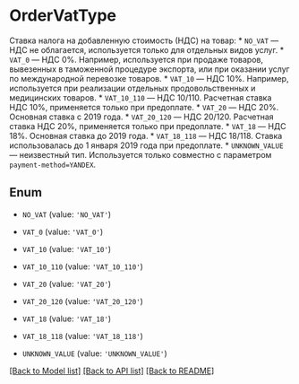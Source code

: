 # OrderVatType

Ставка налога на добавленную стоимость (НДС) на товар:  * `NO_VAT` — НДС не облагается, используется только для отдельных видов услуг.  * `VAT_0` — НДС 0%. Например, используется при продаже товаров, вывезенных в таможенной процедуре экспорта, или при оказании услуг по международной перевозке товаров.  * `VAT_10` — НДС 10%. Например, используется при реализации отдельных продовольственных и медицинских товаров.  * `VAT_10_110` — НДС 10/110. Расчетная ставка НДС 10%, применяется только при предоплате.  * `VAT_20` — НДС 20%. Основная ставка с 2019 года.  * `VAT_20_120` — НДС 20/120. Расчетная ставка НДС 20%, применяется только при предоплате.  * `VAT_18` — НДС 18%. Основная ставка до 2019 года.  * `VAT_18_118` — НДС 18/118. Ставка использовалась до 1 января 2019 года при предоплате.  * `UNKNOWN_VALUE` — неизвестный тип.  Используется только совместно с параметром `payment-method=YANDEX`. 

## Enum

* `NO_VAT` (value: `'NO_VAT'`)

* `VAT_0` (value: `'VAT_0'`)

* `VAT_10` (value: `'VAT_10'`)

* `VAT_10_110` (value: `'VAT_10_110'`)

* `VAT_20` (value: `'VAT_20'`)

* `VAT_20_120` (value: `'VAT_20_120'`)

* `VAT_18` (value: `'VAT_18'`)

* `VAT_18_118` (value: `'VAT_18_118'`)

* `UNKNOWN_VALUE` (value: `'UNKNOWN_VALUE'`)

[[Back to Model list]](../README.md#documentation-for-models) [[Back to API list]](../README.md#documentation-for-api-endpoints) [[Back to README]](../README.md)


